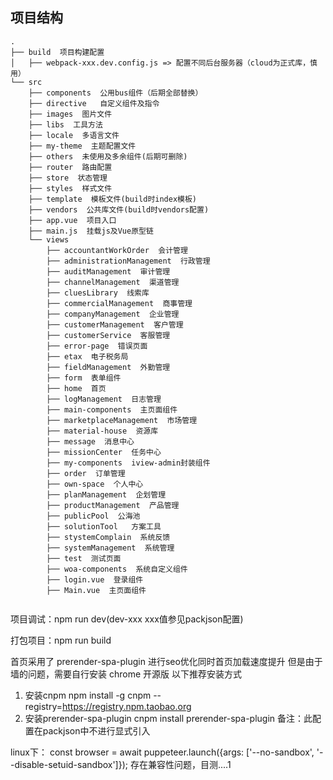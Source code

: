 ## 项目结构

```shell
.
├── build  项目构建配置
│   ├── webpack-xxx.dev.config.js => 配置不同后台服务器（cloud为正式库，慎用）
└── src
    ├── components  公用bus组件（后期全部替换）
    ├── directive   自定义组件及指令
    ├── images  图片文件
    ├── libs  工具方法
    ├── locale  多语言文件
    ├── my-theme  主题配置文件
    ├── others  未使用及多余组件(后期可删除)
    ├── router  路由配置
    ├── store  状态管理
    ├── styles  样式文件
    ├── template  模板文件(build时index模板)
    ├── vendors  公共库文件(build时vendors配置)
    ├── app.vue  项目入口
    ├── main.js  挂载js及Vue原型链
    └── views
        ├── accountantWorkOrder  会计管理
        ├── administrationManagement  行政管理
        ├── auditManagement  审计管理
        ├── channelManagement  渠道管理
        ├── cluesLibrary  线索库
        ├── commercialManagement  商事管理
        ├── companyManagement  企业管理
        ├── customerManagement  客户管理
        ├── customerService  客服管理
        ├── error-page  错误页面
        ├── etax  电子税务局
        ├── fieldManagement  外勤管理
        ├── form  表单组件
        ├── home  首页
        ├── logManagement  日志管理
        ├── main-components  主页面组件
        ├── marketplaceManagement  市场管理
        ├── material-house  资源库
        ├── message  消息中心
        ├── missionCenter  任务中心
        ├── my-components  iview-admin封装组件
        ├── order  订单管理
        ├── own-space  个人中心
        ├── planManagement  企划管理
        ├── productManagement  产品管理
        ├── publicPool  公海池
        ├── solutionTool   方案工具
        ├── stystemComplain  系统反馈
        ├── systemManagement  系统管理
        ├── test  测试页面
        ├── woa-components  系统自定义组件
        ├── login.vue  登录组件
        ├── Main.vue  主页面组件
        
```

项目调试：npm run dev(dev-xxx xxx值参见packjson配置)

打包项目：npm run build

首页采用了 prerender-spa-plugin 进行seo优化同时首页加载速度提升
但是由于墙的问题，需要自行安装 chrome 开源版
以下推荐安装方式
1. 安装cnpm
npm install -g cnpm --registry=https://registry.npm.taobao.org
2. 安装prerender-spa-plugin
cnpm install prerender-spa-plugin
备注：此配置在packjson中不进行显式引入

linux下： const browser = await puppeteer.launch({args: ['--no-sandbox', '--disable-setuid-sandbox']});
存在兼容性问题，目测....1